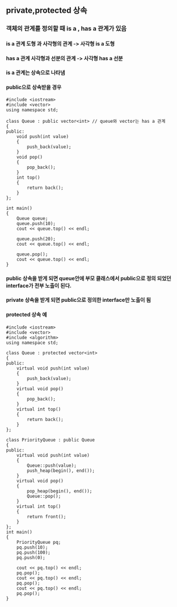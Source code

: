 ##  private,protected 상속
### 객체의 관계를 정의할 때 is a , has a 관계가 있음
#### is a 관계 도형 과 사각형의 관계 -> 사각형 is  a 도형
#### has a 관계 사각형과 선분의 관계 -> 사각형 has a 선분 
#### is a 관계는 상속으로 나타냄 

#### public으로 상속받을 경우
```
#include <iostream>
#include <vector>
using namespace std;

class Queue : public vector<int> // queue와 vector는 has a 관계
{
public:
	void push(int value)
	{
		push_back(value);
	}
	void pop()
	{
		pop_back();
	}
	int top()
	{
		return back();
	}
};

int main()
{
	Queue queue;
	queue.push(10);
	cout << queue.top() << endl;

	queue.push(20);
	cout << queue.top() << endl;

	queue.pop();
	cout << queue.top() << endl;
}
```
#### public 상속을 받게 되면 queue안에 부모 클래스에서 public으로 정의 되었던 interface가 전부 노출이 된다.
#### private 상속을 받게 되면 public으로 정의한 interface만 노출이 됨

#### protected 상속 예
```
#include <iostream>
#include <vector>
#include <algorithm>
using namespace std;

class Queue : protected vector<int>
{
public:
	virtual void push(int value)
	{
		push_back(value);
	}
	virtual void pop()
	{
		pop_back();
	}
	virtual int top()
	{
		return back();
	}
};

class PriorityQueue : public Queue
{
public:
	virtual void push(int value) 
	{
		Queue::push(value);
		push_heap(begin(), end());
	}
	virtual void pop()
	{
		pop_heap(begin(), end());
		Queue::pop();
	}
	virtual int top()
	{
		return front();
	}
};
int main()
{
	PriorityQueue pq;
	pq.push(10);
	pq.push(100);
	pq.push(0);

	cout << pq.top() << endl;
	pq.pop();
	cout << pq.top() << endl;
	pq.pop();
	cout << pq.top() << endl;
	pq.pop();
}
```

